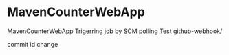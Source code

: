 # MavenCounterWebApp
MavenCounterWebApp
Trigerring job by SCM polling Test
github-webhook/

commit id change





